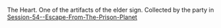 The Heart.
One of the artifacts of the elder sign. Collected by the party in [Session-54--Escape-From-The-Prison-Planet](../-Session-Notes/-8-War/Session-54--Escape-From-The-Prison-Planet.md)
